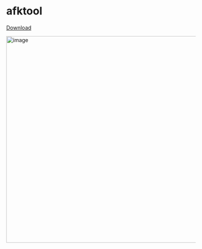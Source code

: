 # afktool

[Download](https://github.com/sebseb7/afktool/releases/download/v0.4.0/afktool.Setup.0.4.0.exe)

<img width="551" alt="image" src="https://github.com/sebseb7/afktool/assets/677956/132ad7e3-ab2a-4dab-be29-4267111fd8e8">

